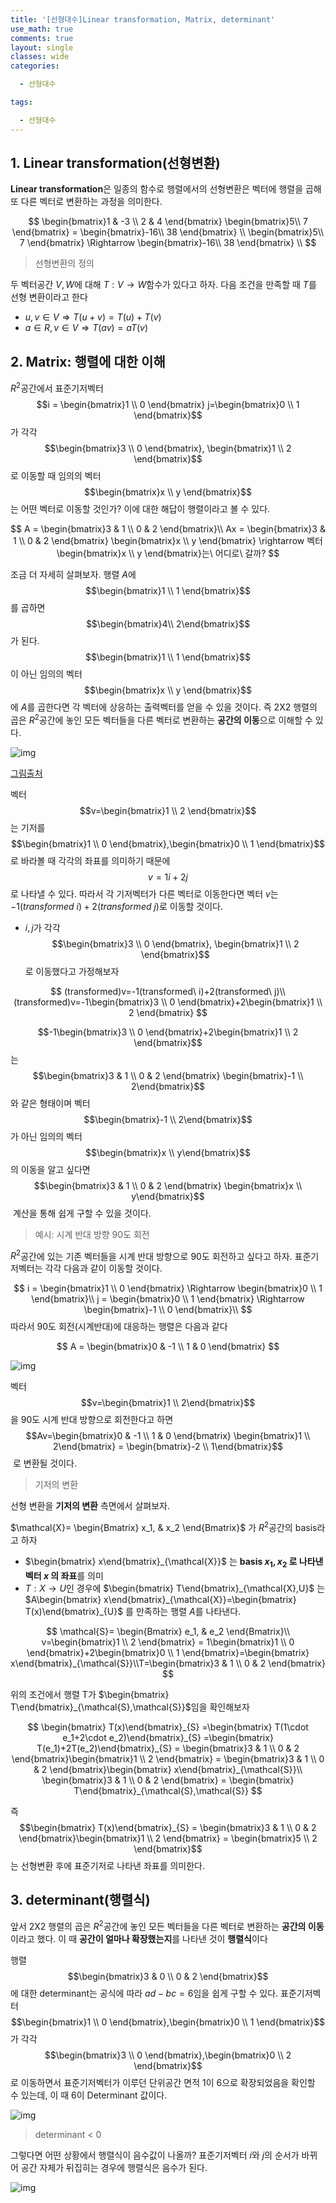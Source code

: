 ```yaml
---
title: '[선형대수]Linear transformation, Matrix, determinant'
use_math: true
comments: true
layout: single
classes: wide
categories:

  - 선형대수

tags:

  - 선형대수
---
```


## 1. Linear transformation(선형변환)

**Linear transformation**은 일종의 함수로 행렬에서의 선형변환은 벡터에 행렬을 곱해 또 다른 벡터로 변환하는 과정을 의미한다. 

$$
\begin{bmatrix}1 & -3  \\ 2 & 4  \end{bmatrix} \begin{bmatrix}5\\ 7  \end{bmatrix} = \begin{bmatrix}-16\\ 38  \end{bmatrix} \\
\begin{bmatrix}5\\ 7  \end{bmatrix} \Rightarrow  \begin{bmatrix}-16\\ 38  \end{bmatrix} \\
$$

> 선형변환의 정의

두 벡터공간 $V,W$에 대해 $T : V\rightarrow W$함수가 있다고 하자. 다음 조건을 만족할 때 $T$를 선형 변환이라고 한다

- $u,v\in V \Rightarrow T(u+v) = T(u)+T(v)$
- $a\in R, v\in V \Rightarrow T(av)=aT(v)$



## 2. Matrix: 행렬에 대한 이해

$R^2$공간에서 표준기저벡터 $$i = \begin{bmatrix}1 \\ 0 \end{bmatrix} j=\begin{bmatrix}0 \\ 1 \end{bmatrix}$$ 가 각각 $$\begin{bmatrix}3 \\ 0 \end{bmatrix}, \begin{bmatrix}1 \\ 2 \end{bmatrix}$$​로 이동할 때 임의의 벡터 $$\begin{bmatrix}x \\ y \end{bmatrix}$$는 어떤 벡터로 이동할 것인가? 이에 대한 해답이 행렬이라고 볼 수 있다. 


$$
A = \begin{bmatrix}3 & 1  \\ 0 & 2  \end{bmatrix}\\ Ax = \begin{bmatrix}3 & 1  \\ 0 & 2  \end{bmatrix} \begin{bmatrix}x \\ y  \end{bmatrix} \rightarrow 벡터 \begin{bmatrix}x \\ y  \end{bmatrix}는\ 어디로\ 갈까?
$$


조금 더 자세히 살펴보자.  행렬 $A$에 $$\begin{bmatrix}1 \\ 1 \end{bmatrix}$$ 를 곱하면 $$\begin{bmatrix}4\\ 2\end{bmatrix}$$ 가 된다. $$\begin{bmatrix}1 \\ 1 \end{bmatrix}$$ 이 아닌 임의의 벡터 $$\begin{bmatrix}x \\ y \end{bmatrix}$$ 에 $A$를 곱한다면 각 벡터에 상응하는 출력벡터를 얻을 수 있을 것이다. 즉 2X2 행렬의 곱은 $R^2$공간에 놓인 모든 벡터들을 다른 벡터로 변환하는 **공간의 이동**으로 이해할 수 있다. 

![img](http://whdbfla6.github.io/assets/linear-algebra/img19.png)

[그림출처](https://shad.io/MatVis/)

벡터 $$v=\begin{bmatrix}1 \\ 2 \end{bmatrix}$$는 기저를 $$\begin{bmatrix}1 \\ 0 \end{bmatrix},\begin{bmatrix}0 \\ 1 \end{bmatrix}$$ 로 바라볼 때 각각의 좌표를 의미하기 때문에 $$v=1i+2j$$로 나타낼 수 있다. 따라서 각 기저벡터가 다른 벡터로 이동한다면 벡터 $v$는 $-1(transformed\ i)+2(transformed\ j)$로 이동할 것이다.  

- $i,j$가 각각 $$\begin{bmatrix}3 \\ 0 \end{bmatrix}, \begin{bmatrix}1 \\ 2 \end{bmatrix}$$로 이동했다고 가정해보자


$$
(transformed)v=-1(transformed\ i)+2(transformed\ j)\\
(transformed)v=-1\begin{bmatrix}3 \\ 0 \end{bmatrix}+2\begin{bmatrix}1 \\ 2 \end{bmatrix}
$$


$$-1\begin{bmatrix}3 \\ 0 \end{bmatrix}+2\begin{bmatrix}1 \\ 2 \end{bmatrix}$$는 $$\begin{bmatrix}3 & 1  \\ 0 & 2  \end{bmatrix} \begin{bmatrix}-1 \\ 2\end{bmatrix}$$와 같은 형태이며 벡터 $$\begin{bmatrix}-1 \\ 2\end{bmatrix}$$ 가 아닌 임의의 벡터 $$\begin{bmatrix}x \\ y\end{bmatrix}$$ 의 이동을 알고 싶다면 $$\begin{bmatrix}3 & 1  \\ 0 & 2  \end{bmatrix} \begin{bmatrix}x \\ y\end{bmatrix}$$​ 계산을 통해 쉽게 구할 수 있을 것이다. 



> 예시: 시계 반대 방향 90도 회전

$R^2$공간에 있는 기존 벡터들을 시계 반대 방향으로 90도 회전하고 싶다고 하자. 표준기저벡터는 각각 다음과 같이 이동할 것이다. 


$$
i = \begin{bmatrix}1 \\ 0 \end{bmatrix} \Rightarrow \begin{bmatrix}0 \\ 1 \end{bmatrix}\\ j = \begin{bmatrix}0 \\ 1 \end{bmatrix} \Rightarrow \begin{bmatrix}-1 \\ 0 \end{bmatrix}\\
$$
따라서 90도 회전(시계반대)에 대응하는 행렬은 다음과 같다



$$
A = \begin{bmatrix}0 & -1  \\ 1 & 0  \end{bmatrix}
$$


![img](http://whdbfla6.github.io/assets/linear-algebra/img20.png)

벡터 $$v=\begin{bmatrix}1 \\ 2\end{bmatrix}$$  을 90도 시계 반대 방향으로 회전한다고 하면 $$Av=\begin{bmatrix}0 & -1  \\ 1 & 0  \end{bmatrix} \begin{bmatrix}1 \\ 2\end{bmatrix} = \begin{bmatrix}-2 \\ 1\end{bmatrix}$$​ 로 변환될 것이다. 

> 기저의 변환

선형 변환을 **기저의 변환** 측면에서 살펴보자. 

$\mathcal{X}= \begin{Bmatrix} x_1, & x_2 \end{Bmatrix}$ 가 $R^2$공간의 basis라고 하자

- $\begin{bmatrix} x\end{bmatrix}_{\mathcal{X}}$ 는 **basis $x_1,x_2$ 로 나타낸 벡터 $x$ 의 좌표**를 의미 
-  $T:X\rightarrow U$인 경우에 $\begin{bmatrix} T\end{bmatrix}_{\mathcal{X},U}$ 는 $A\begin{bmatrix} x\end{bmatrix}_{\mathcal{X}}=\begin{bmatrix} T(x)\end{bmatrix}_{U}$ 를 만족하는 행렬 $A$를 나타낸다. 



$$
\mathcal{S}= \begin{Bmatrix} e_1, & e_2 \end{Bmatrix}\\ v=\begin{bmatrix}1 \\ 2 \end{bmatrix} = 1\begin{bmatrix}1 \\ 0 \end{bmatrix}+2\begin{bmatrix}0 \\ 1 \end{bmatrix}=\begin{bmatrix} x\end{bmatrix}_{\mathcal{S}}\\T=\begin{bmatrix}3 & 1  \\ 0 & 2  \end{bmatrix}
$$



위의 조건에서 행렬 T가 $\begin{bmatrix} T\end{bmatrix}_{\mathcal{S},\mathcal{S}}$임을 확인해보자



$$
\begin{bmatrix} T(x)\end{bmatrix}_{S} =\begin{bmatrix} T(1\cdot e_1+2\cdot e_2)\end{bmatrix}_{S} =\begin{bmatrix} T(e_1)+2T(e_2)\end{bmatrix}_{S} = \begin{bmatrix}3 & 1  \\ 0 & 2  \end{bmatrix}\begin{bmatrix}1 \\ 2 \end{bmatrix} = \begin{bmatrix}3 & 1  \\ 0 & 2  \end{bmatrix}\begin{bmatrix} x\end{bmatrix}_{\mathcal{S}}\\  \begin{bmatrix}3 & 1  \\ 0 & 2  \end{bmatrix} = \begin{bmatrix} T\end{bmatrix}_{\mathcal{S},\mathcal{S}}
$$



즉 $$\begin{bmatrix} T(x)\end{bmatrix}_{S} = \begin{bmatrix}3 & 1  \\ 0 & 2  \end{bmatrix}\begin{bmatrix}1 \\ 2 \end{bmatrix} = \begin{bmatrix}5 \\ 2 \end{bmatrix}$$ 는 선형변환 후에 표준기저로 나타낸 좌표를 의미한다. 



## 3. determinant(행렬식)

앞서 2X2 행렬의 곱은 $R^2$공간에 놓인 모든 벡터들을 다른 벡터로 변환하는 **공간의 이동**이라고 했다. 이 때 **공간이 얼마나 확장했는지**를 나타낸 것이 **행렬식**이다

행렬 $$\begin{bmatrix}3 & 0  \\ 0 & 2  \end{bmatrix}$$에 대한 determinant는 공식에 따라 $ad-bc=6$임을 쉽게 구할 수 있다.  표준기저벡터 $$\begin{bmatrix}1 \\ 0 \end{bmatrix},\begin{bmatrix}0 \\ 1 \end{bmatrix}$$ 가 각각 $$\begin{bmatrix}3 \\ 0 \end{bmatrix},\begin{bmatrix}0 \\ 2 \end{bmatrix}$$ ​로 이동하면서 표준기저벡터가 이루던 단위공간 면적 1이 6으로 확장되었음을 확인할 수 있는데, 이 때 6이 Determinant 값이다.

![img](http://whdbfla6.github.io/assets/linear-algebra/img21.png)

> determinant < 0 

그렇다면 어떤 상황에서 행렬식이 음수값이 나올까? 표준기저벡터 $i$와 $j$의 순서가 바뀌어 공간 자체가 뒤집히는 경우에 행렬식은 음수가 된다. 

![img](http://whdbfla6.github.io/assets/linear-algebra/img22.png)

